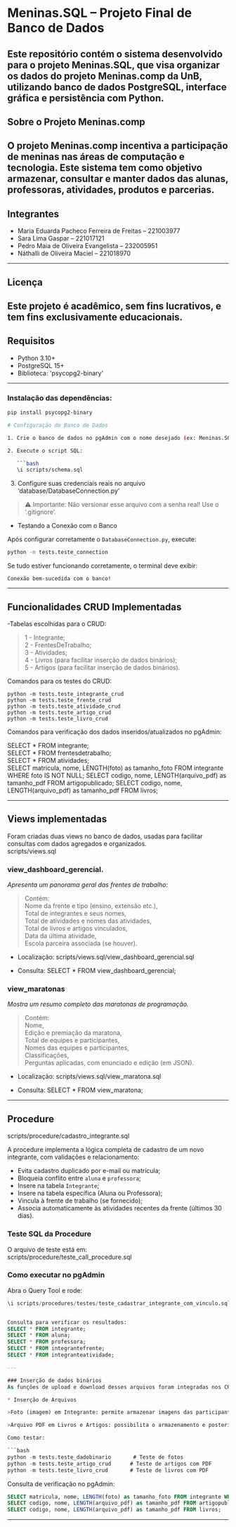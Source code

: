 # Meninas.SQL – Projeto Final de Banco de Dados

Este repositório contém o sistema desenvolvido para o projeto Meninas.SQL, que visa organizar os dados do projeto Meninas.comp da UnB, utilizando banco de dados PostgreSQL, interface gráfica e persistência com Python.
---
## Sobre o Projeto Meninas.comp

O projeto Meninas.comp incentiva a participação de meninas nas áreas de computação e tecnologia. Este sistema tem como objetivo armazenar, consultar e manter dados das alunas, professoras, atividades, produtos e parcerias.
---
## Integrantes

* Maria Eduarda Pacheco Ferreira de Freitas – 221003977
* Sara Lima Gaspar – 221017121
* Pedro Maia de Oliveira Evangelista – 232005951
* Náthalli de Oliveira Maciel – 221018970
---
## Licença

Este projeto é acadêmico, sem fins lucrativos, e tem fins exclusivamente educacionais.
---
## Requisitos

- Python 3.10+
- PostgreSQL 15+
- Biblioteca: 'psycopg2-binary'
---
### Instalação das dependências:
```bash
pip install psycopg2-binary

# Configuração do Banco de Dados

1. Crie o banco de dados no pgAdmin com o nome desejado (ex: Meninas.SQL)

2. Execute o script SQL:

   ```bash
   \i scripts/schema.sql
   ```

3. Configure suas credenciais reais no arquivo ‘database/DatabaseConnection.py’

> ⚠️ Importante: Não versionar esse arquivo com a senha real! Use o ‘.gitignore’.

- Testando a Conexão com o Banco

Após configurar corretamente o `DatabaseConnection.py`, execute:

```bash
python -m tests.teste_connection
```

Se tudo estiver funcionando corretamente, o terminal deve exibir:

```
Conexão bem-sucedida com o banco!
```
---
## Funcionalidades CRUD Implementadas

-Tabelas escolhidas para o CRUD:
>1 - Integrante;  
>2 - FrentesDeTrabalho;  
>3 - Atividades;  
>4 - Livros (para facilitar inserção de dados binários);  
>5 - Artigos (para facilitar inserção de dados binários).  

Comandos para os testes do CRUD:
```
python -m tests.teste_integrante_crud
python -m tests.teste_frente_crud
python -m tests.teste_atividade_crud
python -m tests.teste_artigo_crud
python -m tests.teste_livro_crud
```

Comandos para verificação dos dados inseridos/atualizados no pgAdmin:  

SELECT * FROM integrante;  
SELECT * FROM frentesdetrabalho;  
SELECT * FROM atividades;  
SELECT matricula, nome, LENGTH(foto) as tamanho_foto FROM integrante WHERE foto IS NOT NULL;
SELECT codigo, nome, LENGTH(arquivo_pdf) as tamanho_pdf FROM artigopublicado;
SELECT codigo, nome, LENGTH(arquivo_pdf) as tamanho_pdf FROM livros;


---
## Views implementadas

Foram criadas duas views no banco de dados, usadas para facilitar consultas com dados agregados e organizados.  
scripts/views.sql  

###  view_dashboard_gerencial.  
_Apresenta um panorama geral das frentes de trabalho:_

> Contém:  
Nome da frente e tipo (ensino, extensão etc.),  
Total de integrantes e seus nomes,  
Total de atividades e nomes das atividades,  
Total de livros e artigos vinculados,  
Data da última atividade,  
Escola parceira associada (se houver).  

* Localização: scripts/views.sql/view_dashboard_gerencial.sql

* Consulta: SELECT * FROM view_dashboard_gerencial;

### view_maratonas  
_Mostra um resumo completo das maratonas de programação._

> Contém:  
Nome,  
Edição e premiação da maratona,  
Total de equipes e participantes,  
Nomes das equipes e participantes,  
Classificações,  
Perguntas aplicadas, com enunciado e edição (em JSON). 

* Localização: scripts/views.sql/view_maratona.sql

* Consulta: SELECT * FROM view_maratona;

---

## Procedure
scripts/procedure/cadastro_integrante.sql  

A procedure implementa a lógica completa de cadastro de um novo integrante, com validações e relacionamento:

- Evita cadastro duplicado por e-mail ou matrícula;  
- Bloqueia conflito entre `aluna` e `professora`;  
- Insere na tabela `Integrante`;  
- Insere na tabela específica (Aluna ou Professora);  
- Vincula à frente de trabalho (se fornecido);  
- Associa automaticamente às atividades recentes da frente (últimos 30 dias).  

###  Teste SQL da Procedure
O arquivo de teste está em:  
scripts/procedure/teste_call_procedure.sql  

###  Como executar no pgAdmin
Abra o Query Tool e rode:  

```sql
\i scripts/procedures/testes/teste_cadastrar_integrante_com_vinculo.sql


Consulta para verificar os resultados:  
SELECT * FROM integrante;  
SELECT * FROM aluna;  
SELECT * FROM professora;  
SELECT * FROM integrantefrente;  
SELECT * FROM integranteatividade;  

---

### Inserção de dados binários
As funções de upload e download desses arquivos foram integradas nos CRUDs e testadas por meio de scripts em `tests/`, garantindo que os dados binários sejam corretamente armazenados e recuperados.  

* Inserção de Arquivos

>Foto (imagem) em Integrante: permite armazenar imagens das participantes de forma segura no banco, utilizando o tipo 'BYTEA'.

>Arquivo PDF em Livros e Artigos: possibilita o armazenamento e posterior download de arquivos PDF vinculados aos registros de livros e artigos publicados no projeto, também utilizando o tipo 'BYTEA'.

Como testar:

```bash
python -m tests.teste_dadobinario       # Teste de fotos
python -m tests.teste_artigo_crud      # Teste de artigos com PDF
python -m tests.teste_livro_crud       # Teste de livros com PDF 
```

Consulta de verificação no pgAdmin:

```sql
SELECT matricula, nome, LENGTH(foto) as tamanho_foto FROM integrante WHERE foto IS NOT NULL;
SELECT codigo, nome, LENGTH(arquivo_pdf) as tamanho_pdf FROM artigopublicado;
SELECT codigo, nome, LENGTH(arquivo_pdf) as tamanho_pdf FROM livros;
```
---
